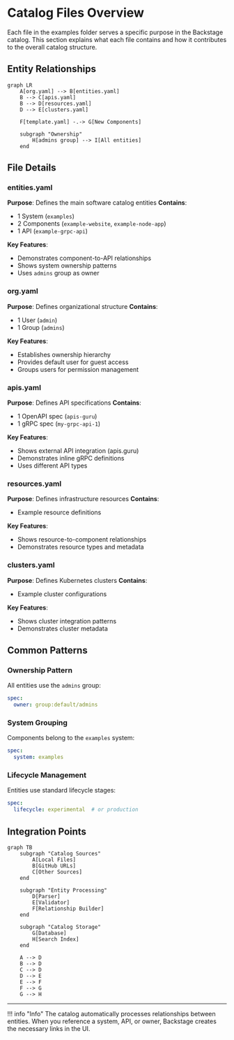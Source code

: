 # Catalog Files Overview

Each file in the examples folder serves a specific purpose in the Backstage catalog. This section explains what each file contains and how it contributes to the overall catalog structure.

## Entity Relationships

```mermaid
graph LR
    A[org.yaml] --> B[entities.yaml]
    B --> C[apis.yaml]
    B --> D[resources.yaml]
    D --> E[clusters.yaml]
    
    F[template.yaml] -.-> G[New Components]
    
    subgraph "Ownership"
        H[admins group] --> I[All entities]
    end
```

## File Details

### entities.yaml
**Purpose**: Defines the main software catalog entities
**Contains**:
- 1 System (`examples`)
- 2 Components (`example-website`, `example-node-app`)
- 1 API (`example-grpc-api`)

**Key Features**:
- Demonstrates component-to-API relationships
- Shows system ownership patterns
- Uses `admins` group as owner

### org.yaml
**Purpose**: Defines organizational structure
**Contains**:
- 1 User (`admin`)
- 1 Group (`admins`)

**Key Features**:
- Establishes ownership hierarchy
- Provides default user for guest access
- Groups users for permission management

### apis.yaml
**Purpose**: Defines API specifications
**Contains**:
- 1 OpenAPI spec (`apis-guru`)
- 1 gRPC spec (`my-grpc-api-1`)

**Key Features**:
- Shows external API integration (apis.guru)
- Demonstrates inline gRPC definitions
- Uses different API types

### resources.yaml
**Purpose**: Defines infrastructure resources
**Contains**:
- Example resource definitions

**Key Features**:
- Shows resource-to-component relationships
- Demonstrates resource types and metadata

### clusters.yaml
**Purpose**: Defines Kubernetes clusters
**Contains**:
- Example cluster configurations

**Key Features**:
- Shows cluster integration patterns
- Demonstrates cluster metadata

## Common Patterns

### Ownership Pattern
All entities use the `admins` group:
```yaml
spec:
  owner: group:default/admins
```

### System Grouping
Components belong to the `examples` system:
```yaml
spec:
  system: examples
```

### Lifecycle Management
Entities use standard lifecycle stages:
```yaml
spec:
  lifecycle: experimental  # or production
```

## Integration Points

```mermaid
graph TB
    subgraph "Catalog Sources"
        A[Local Files]
        B[GitHub URLs]
        C[Other Sources]
    end
    
    subgraph "Entity Processing"
        D[Parser]
        E[Validator]
        F[Relationship Builder]
    end
    
    subgraph "Catalog Storage"
        G[Database]
        H[Search Index]
    end
    
    A --> D
    B --> D
    C --> D
    D --> E
    E --> F
    F --> G
    G --> H
```

---

!!! info "Info"
    The catalog automatically processes relationships between entities. When you reference a system, API, or owner, Backstage creates the necessary links in the UI.
